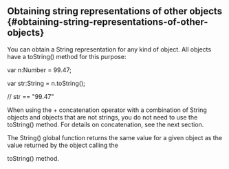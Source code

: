 ## Obtaining string representations of other objects {#obtaining-string-representations-of-other-objects}

You can obtain a String representation for any kind of object. All objects have a toString() method for this purpose:

var n:Number = 99.47;

var str:String = n.toString();

// str == &quot;99.47&quot;

When using the + concatenation operator with a combination of String objects and objects that are not strings, you do not need to use the toString() method. For details on concatenation, see the next section.

The String() global function returns the same value for a given object as the value returned by the object calling the

toString() method.